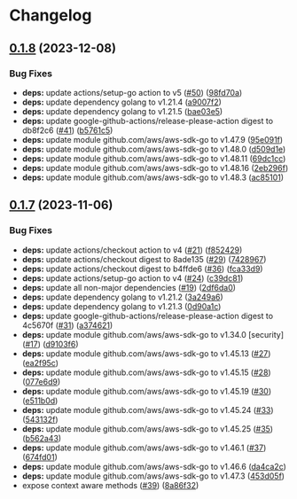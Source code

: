 # Changelog

## [0.1.8](https://github.com/nabeken/aws-go-s3/compare/v0.1.7...v0.1.8) (2023-12-08)


### Bug Fixes

* **deps:** update actions/setup-go action to v5 ([#50](https://github.com/nabeken/aws-go-s3/issues/50)) ([98fd70a](https://github.com/nabeken/aws-go-s3/commit/98fd70a708da6d10814c2b69abf549e7f704d13f))
* **deps:** update dependency golang to v1.21.4 ([a9007f2](https://github.com/nabeken/aws-go-s3/commit/a9007f2ebdb875d831202e6be364ea4517a82ed7))
* **deps:** update dependency golang to v1.21.5 ([bae03e5](https://github.com/nabeken/aws-go-s3/commit/bae03e5c026e6b82054a33913b633312c514bff6))
* **deps:** update google-github-actions/release-please-action digest to db8f2c6 ([#41](https://github.com/nabeken/aws-go-s3/issues/41)) ([b5761c5](https://github.com/nabeken/aws-go-s3/commit/b5761c58dcf9cf20302f5727e9fc092affc01043))
* **deps:** update module github.com/aws/aws-sdk-go to v1.47.9 ([95e091f](https://github.com/nabeken/aws-go-s3/commit/95e091f38baf289dac8909530b89567d2b7ef40e))
* **deps:** update module github.com/aws/aws-sdk-go to v1.48.0 ([d509d1e](https://github.com/nabeken/aws-go-s3/commit/d509d1ea0a6aaef324de75a5852a54648cbeadc6))
* **deps:** update module github.com/aws/aws-sdk-go to v1.48.11 ([69dc1cc](https://github.com/nabeken/aws-go-s3/commit/69dc1cc38cd15ab1e8a925538665ecfc542352e1))
* **deps:** update module github.com/aws/aws-sdk-go to v1.48.16 ([2eb296f](https://github.com/nabeken/aws-go-s3/commit/2eb296fe798b4c41ca91910e1686e760a6ac6e90))
* **deps:** update module github.com/aws/aws-sdk-go to v1.48.3 ([ac85101](https://github.com/nabeken/aws-go-s3/commit/ac85101d69fe409cf74995bd65f2a1fe8e2a894c))

## [0.1.7](https://github.com/nabeken/aws-go-s3/compare/v0.1.6...v0.1.7) (2023-11-06)


### Bug Fixes

* **deps:** update actions/checkout action to v4 ([#21](https://github.com/nabeken/aws-go-s3/issues/21)) ([f852429](https://github.com/nabeken/aws-go-s3/commit/f8524293c13887d9df89d37e1d455d82d2ed8db7))
* **deps:** update actions/checkout digest to 8ade135 ([#29](https://github.com/nabeken/aws-go-s3/issues/29)) ([7428967](https://github.com/nabeken/aws-go-s3/commit/7428967062cc29a2bfa10c5072d7e555921bb407))
* **deps:** update actions/checkout digest to b4ffde6 ([#36](https://github.com/nabeken/aws-go-s3/issues/36)) ([fca33d9](https://github.com/nabeken/aws-go-s3/commit/fca33d9de2a8dd581d198722d913994e31e13654))
* **deps:** update actions/setup-go action to v4 ([#24](https://github.com/nabeken/aws-go-s3/issues/24)) ([c39dc81](https://github.com/nabeken/aws-go-s3/commit/c39dc81a3620a0f735d14762e25257f78d9edc51))
* **deps:** update all non-major dependencies ([#19](https://github.com/nabeken/aws-go-s3/issues/19)) ([2df6da0](https://github.com/nabeken/aws-go-s3/commit/2df6da01504ec40c8f231d231e71625281c402aa))
* **deps:** update dependency golang to v1.21.2 ([3a249a6](https://github.com/nabeken/aws-go-s3/commit/3a249a6ca3db664d783488c674b574d0a79e500d))
* **deps:** update dependency golang to v1.21.3 ([0d90a1c](https://github.com/nabeken/aws-go-s3/commit/0d90a1c176ba2a902f87a7385fb8cae0c577780e))
* **deps:** update google-github-actions/release-please-action digest to 4c5670f ([#31](https://github.com/nabeken/aws-go-s3/issues/31)) ([a374621](https://github.com/nabeken/aws-go-s3/commit/a37462135fc30ed02110cfc59b0e5c6b8dbc3362))
* **deps:** update module github.com/aws/aws-sdk-go to v1.34.0 [security] ([#17](https://github.com/nabeken/aws-go-s3/issues/17)) ([d9103f6](https://github.com/nabeken/aws-go-s3/commit/d9103f627bc1bc96a1bfd1e84140d473deffbd18))
* **deps:** update module github.com/aws/aws-sdk-go to v1.45.13 ([#27](https://github.com/nabeken/aws-go-s3/issues/27)) ([ea2f95c](https://github.com/nabeken/aws-go-s3/commit/ea2f95cbaad9c60c40da787e0aa9d9493e25bb33))
* **deps:** update module github.com/aws/aws-sdk-go to v1.45.15 ([#28](https://github.com/nabeken/aws-go-s3/issues/28)) ([077e6d9](https://github.com/nabeken/aws-go-s3/commit/077e6d9bafd9cb691aee591cc04c9e8088231c19))
* **deps:** update module github.com/aws/aws-sdk-go to v1.45.19 ([#30](https://github.com/nabeken/aws-go-s3/issues/30)) ([e511b0d](https://github.com/nabeken/aws-go-s3/commit/e511b0d65318e79a379f2bad5a532ddce1ed373b))
* **deps:** update module github.com/aws/aws-sdk-go to v1.45.24 ([#33](https://github.com/nabeken/aws-go-s3/issues/33)) ([543132f](https://github.com/nabeken/aws-go-s3/commit/543132fedaad30acf6993f6f2e7156a55edc9ef6))
* **deps:** update module github.com/aws/aws-sdk-go to v1.45.25 ([#35](https://github.com/nabeken/aws-go-s3/issues/35)) ([b562a43](https://github.com/nabeken/aws-go-s3/commit/b562a43d7bfe6779f2429fa6971a0e378a0b36a3))
* **deps:** update module github.com/aws/aws-sdk-go to v1.46.1 ([#37](https://github.com/nabeken/aws-go-s3/issues/37)) ([674fd01](https://github.com/nabeken/aws-go-s3/commit/674fd0101fcf9f6056ee74f3333f5d33d3dadd49))
* **deps:** update module github.com/aws/aws-sdk-go to v1.46.6 ([da4ca2c](https://github.com/nabeken/aws-go-s3/commit/da4ca2ca005532f54988ba80562cd3e2433c7319))
* **deps:** update module github.com/aws/aws-sdk-go to v1.47.3 ([453d05f](https://github.com/nabeken/aws-go-s3/commit/453d05fc4733d8d4d5ec719a9f80266ff7ed4d2d))
* expose context aware methods ([#39](https://github.com/nabeken/aws-go-s3/issues/39)) ([8a86f32](https://github.com/nabeken/aws-go-s3/commit/8a86f32599266d2785348a2f8b8738fe148e095f))
